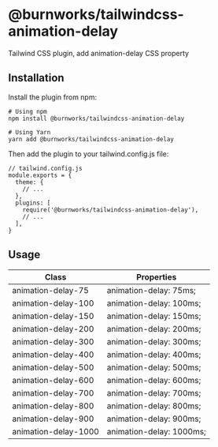 # @burnworks/tailwindcss-animation-delay

Tailwind CSS plugin, add animation-delay CSS property

## Installation

Install the plugin from npm:

```
# Using npm
npm install @burnworks/tailwindcss-animation-delay

# Using Yarn
yarn add @burnworks/tailwindcss-animation-delay
```

Then add the plugin to your tailwind.config.js file:

```
// tailwind.config.js
module.exports = {
  theme: {
    // ...
  },
  plugins: [
    require('@burnworks/tailwindcss-animation-delay'),
    // ...
  ],
}
```

## Usage

| Class                | Properties               |
| -------------------- | ------------------------ |
| animation-delay-75   | animation-delay: 75ms;   |
| animation-delay-100  | animation-delay: 100ms;  |
| animation-delay-150  | animation-delay: 150ms;  |
| animation-delay-200  | animation-delay: 200ms;  |
| animation-delay-300  | animation-delay: 300ms;  |
| animation-delay-400  | animation-delay: 400ms;  |
| animation-delay-500  | animation-delay: 500ms;  |
| animation-delay-600  | animation-delay: 600ms;  |
| animation-delay-700  | animation-delay: 700ms;  |
| animation-delay-800  | animation-delay: 800ms;  |
| animation-delay-900  | animation-delay: 900ms;  |
| animation-delay-1000 | animation-delay: 1000ms; |
